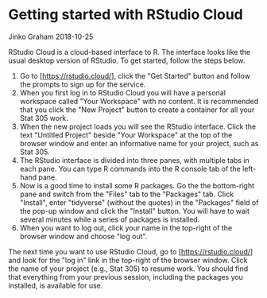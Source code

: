 Getting started with RStudio Cloud
================
Jinko Graham
2018-10-25

RStudio Cloud is a cloud-based interface to R. The interface looks like the usual desktop version of RStudio. To get started, follow the steps below.

1.  Go to \[<https://rstudio.cloud/>\], click the "Get Started" button and follow the prompts to sign up for the service.
2.  When you first log in to RStudio Cloud you will have a personal workspace called "Your Workspace" with no content. It is recommended that you click the "New Project" button to create a container for all your Stat 305 work.
3.  When the new project loads you will see the RStudio interface. Click the text "Untitled Project" beside "Your Workspace" at the top of the browser window and enter an informative name for your project, such as Stat 305.
4.  The RStudio interface is divided into three panes, with multiple tabs in each pane. You can type R commands into the R console tab of the left-hand pane.
5.  Now is a good time to install some R packages. Go the the bottom-right pane and switch from the "Files" tab to the "Packages" tab. Click "Install", enter "tidyverse" (without the quotes) in the "Packages" field of the pop-up window and click the "Install" button. You will have to wait several minutes while a series of packages is installed.
6.  When you want to log out, click your name in the top-right of the browser window and choose "log out".

The next time you want to use RStudio Cloud, go to \[<https://rstudio.cloud/>\] and look for the "log in" link in the top-right of the browser window. Click the name of your project (e.g., Stat 305) to resume work. You should find that everything from your previous session, including the packages you installed, is available for use.
